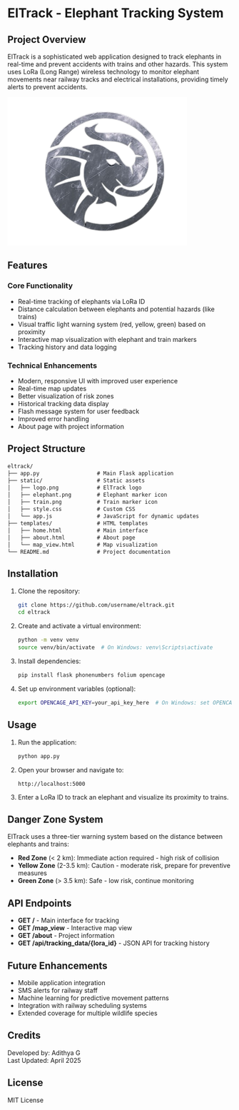 # ElTrack - Elephant Tracking System

## Project Overview

ElTrack is a sophisticated web application designed to track elephants in real-time and prevent accidents with trains and other hazards. This system uses LoRa (Long Range) wireless technology to monitor elephant movements near railway tracks and electrical installations, providing timely alerts to prevent accidents.

![ElTrack Logo](static/logo.png)

## Features

### Core Functionality
* Real-time tracking of elephants via LoRa ID
* Distance calculation between elephants and potential hazards (like trains)
* Visual traffic light warning system (red, yellow, green) based on proximity
* Interactive map visualization with elephant and train markers
* Tracking history and data logging

### Technical Enhancements
* Modern, responsive UI with improved user experience
* Real-time map updates
* Better visualization of risk zones
* Historical tracking data display
* Flash message system for user feedback
* Improved error handling
* About page with project information

## Project Structure

```
eltrack/
├── app.py                  # Main Flask application
├── static/                 # Static assets
│   ├── logo.png            # ElTrack logo
│   ├── elephant.png        # Elephant marker icon
│   ├── train.png           # Train marker icon
│   ├── style.css           # Custom CSS
│   └── app.js              # JavaScript for dynamic updates
├── templates/              # HTML templates
│   ├── home.html           # Main interface
│   ├── about.html          # About page
│   └── map_view.html       # Map visualization
└── README.md               # Project documentation
```

## Installation

1. Clone the repository:
   ```bash
   git clone https://github.com/username/eltrack.git
   cd eltrack
   ```

2. Create and activate a virtual environment:
   ```bash
   python -m venv venv
   source venv/bin/activate  # On Windows: venv\Scripts\activate
   ```

3. Install dependencies:
   ```bash
   pip install flask phonenumbers folium opencage
   ```

4. Set up environment variables (optional):
   ```bash
   export OPENCAGE_API_KEY=your_api_key_here  # On Windows: set OPENCAGE_API_KEY=your_api_key_here
   ```

## Usage

1. Run the application:
   ```bash
   python app.py
   ```

2. Open your browser and navigate to:
   ```
   http://localhost:5000
   ```

3. Enter a LoRa ID to track an elephant and visualize its proximity to trains.

## Danger Zone System

ElTrack uses a three-tier warning system based on the distance between elephants and trains:

* **Red Zone** (< 2 km): Immediate action required - high risk of collision
* **Yellow Zone** (2-3.5 km): Caution - moderate risk, prepare for preventive measures
* **Green Zone** (> 3.5 km): Safe - low risk, continue monitoring

## API Endpoints

* **GET /** - Main interface for tracking
* **GET /map_view** - Interactive map view
* **GET /about** - Project information
* **GET /api/tracking_data/{lora_id}** - JSON API for tracking history

## Future Enhancements

* Mobile application integration
* SMS alerts for railway staff
* Machine learning for predictive movement patterns
* Integration with railway scheduling systems
* Extended coverage for multiple wildlife species

## Credits

Developed by: Adithya G  
Last Updated: April 2025

## License

MIT License